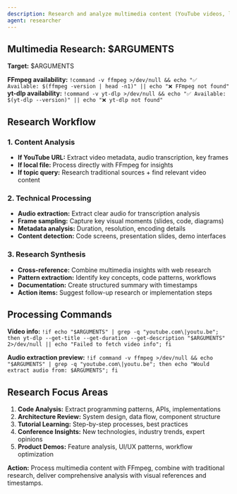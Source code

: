 ```yaml
---
description: Research and analyze multimedia content (YouTube videos, local files)
agent: researcher
---
```


## Multimedia Research: $ARGUMENTS

**Target:** $ARGUMENTS

**FFmpeg availability:** `!command -v ffmpeg >/dev/null && echo "✅ Available: $(ffmpeg -version | head -n1)" || echo "❌ FFmpeg not found"`
**yt-dlp availability:** `!command -v yt-dlp >/dev/null && echo "✅ Available: $(yt-dlp --version)" || echo "❌ yt-dlp not found"`

## Research Workflow

### 1. **Content Analysis**
- **If YouTube URL:** Extract video metadata, audio transcription, key frames
- **If local file:** Process directly with FFmpeg for insights
- **If topic query:** Research traditional sources + find relevant video content

### 2. **Technical Processing**
- **Audio extraction:** Extract clear audio for transcription analysis
- **Frame sampling:** Capture key visual moments (slides, code, diagrams)
- **Metadata analysis:** Duration, resolution, encoding details
- **Content detection:** Code screens, presentation slides, demo interfaces

### 3. **Research Synthesis**
- **Cross-reference:** Combine multimedia insights with web research
- **Pattern extraction:** Identify key concepts, code patterns, workflows
- **Documentation:** Create structured summary with timestamps
- **Action items:** Suggest follow-up research or implementation steps

## Processing Commands

**Video info:** `!if echo "$ARGUMENTS" | grep -q "youtube.com\|youtu.be"; then yt-dlp --get-title --get-duration --get-description "$ARGUMENTS" 2>/dev/null || echo "Failed to fetch video info"; fi`

**Audio extraction preview:** `!if command -v ffmpeg >/dev/null && echo "$ARGUMENTS" | grep -q "youtube.com\|youtu.be"; then echo "Would extract audio from: $ARGUMENTS"; fi`

## Research Focus Areas

1. **Code Analysis:** Extract programming patterns, APIs, implementations
2. **Architecture Review:** System design, data flow, component structure  
3. **Tutorial Learning:** Step-by-step processes, best practices
4. **Conference Insights:** New technologies, industry trends, expert opinions
5. **Product Demos:** Feature analysis, UI/UX patterns, workflow optimization

**Action:** Process multimedia content with FFmpeg, combine with traditional research, deliver comprehensive analysis with visual references and timestamps.